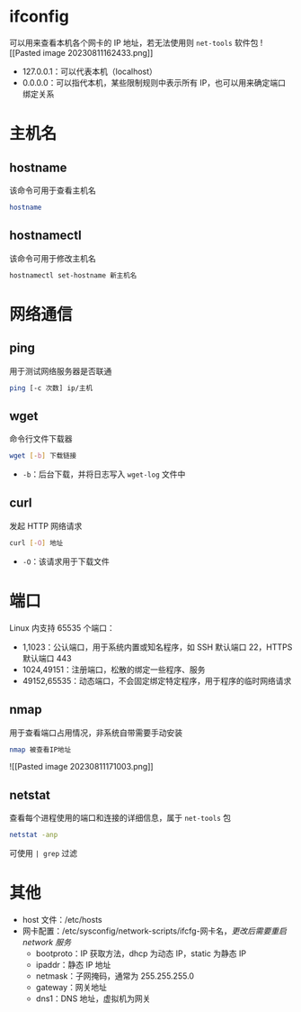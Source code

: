 # ifconfig

可以用来查看本机各个网卡的 IP 地址，若无法使用则 `net-tools` 软件包
![[Pasted image 20230811162433.png]]
- 127.0.0.1：可以代表本机（localhost）
- 0.0.0.0：可以指代本机，某些限制规则中表示所有 IP，也可以用来确定端口绑定关系
# 主机名

## hostname

该命令可用于查看主机名

```bash
hostname
```
## hostnamectl

该命令可用于修改主机名

```bash
hostnamectl set-hostname 新主机名
```
# 网络通信
## ping

用于测试网络服务器是否联通

```bash
ping [-c 次数] ip/主机
```
## wget

命令行文件下载器

```bash
wget [-b] 下载链接
```
- `-b`：后台下载，并将日志写入 `wget-log` 文件中
## curl

发起 HTTP 网络请求

```bash
curl [-O] 地址
```
- `-O`：该请求用于下载文件
# 端口

Linux 内支持 65535 个端口：
- 1,1023：公认端口，用于系统内置或知名程序，如 SSH 默认端口 22，HTTPS 默认端口 443
- 1024,49151：注册端口，松散的绑定一些程序、服务
- 49152,65535：动态端口，不会固定绑定特定程序，用于程序的临时网络请求
## nmap

用于查看端口占用情况，非系统自带需要手动安装

```bash
nmap 被查看IP地址
```

![[Pasted image 20230811171003.png]]
## netstat

查看每个进程使用的端口和连接的详细信息，属于 `net-tools` 包

```bash
netstat -anp
```

可使用 `| grep` 过滤
# 其他

- host 文件：/etc/hosts
- 网卡配置：/etc/sysconfig/network-scripts/ifcfg-网卡名，*更改后需要重启 network 服务*
	- bootproto：IP 获取方法，dhcp 为动态 IP，static 为静态 IP
	- ipaddr：静态 IP 地址
	- netmask：子网掩码，通常为 255.255.255.0
	- gateway：网关地址
	- dns1：DNS 地址，虚拟机为网关
